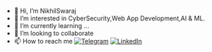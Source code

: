 - 👋 Hi, I’m NikhilSwaraj
- 👀 I’m interested in CyberSecurity,Web App Development,AI & ML.
- 🌱 I’m currently learning ...
- 💞️ I’m looking to collaborate
- 📫 How to reach me  [![Telegram](https://img.shields.io/badge/Telegram-2CA5E0?style=for-the-badge&logo=telegram&logoColor=white&style=flat)](https://t.me/KristosiZinvor)&nbsp;[![LinkedIn](https://img.shields.io/badge/LinkedIn-0077B5?style=for-the-badge&logo=linkedin&logoColor=white&style=flat)](htps://linkedin.com/in/NikhilSwarajOfficial) 



<!---
NikhilSwarajOfficial/NikhilSwarajOfficial is a ✨ special ✨ repository because its `README.md` (this file) appears on your GitHub profile.
You can click the Preview link to take a look at your changes.
--->
